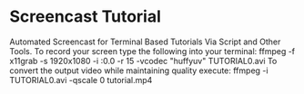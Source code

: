 Screencast Tutorial
===================

Automated Screencast for Terminal Based Tutorials Via Script and Other Tools.
To record your screen type the following into your terminal: ffmpeg -f x11grab -s 1920x1080 -i :0.0 -r 15 -vcodec "huffyuv" TUTORIAL0.avi
To convert the output video while maintaining quality execute: ffmpeg -i TUTORIAL0.avi -qscale 0 tutorial.mp4

